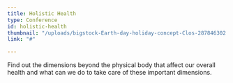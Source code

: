 ```yaml
---
title: Holistic Health
type: Conference
id: holistic-health
thumbnail: "/uploads/bigstock-Earth-day-holiday-concept-Clos-287846302.jpg"
link: "#"

---
```

Find out the dimensions beyond the physical body that affect our overall health and what can we do to take care of these important dimensions.